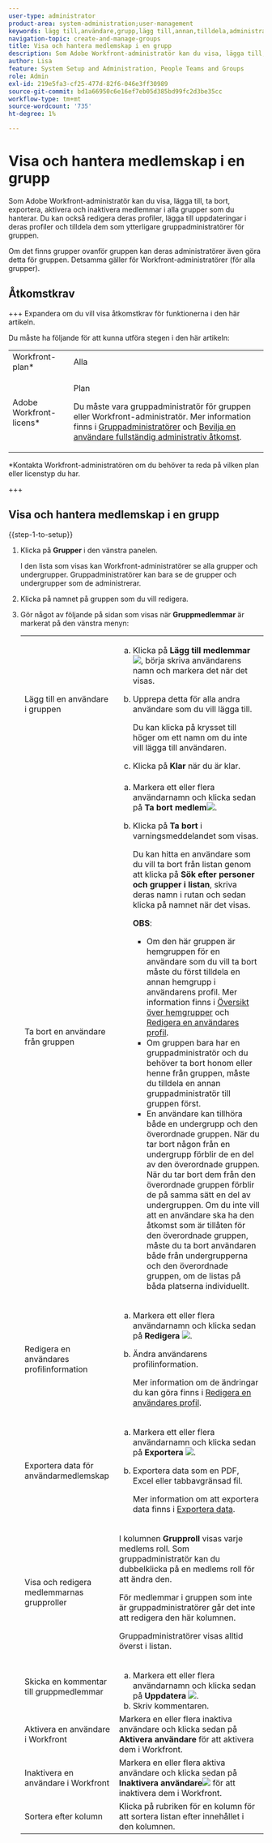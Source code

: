 ```yaml
---
user-type: administrator
product-area: system-administration;user-management
keywords: lägg till,användare,grupp,lägg till,annan,tilldela,administratör,ta bort,användare,visa,roller,medlemmar,exportera,medlemskap,data
navigation-topic: create-and-manage-groups
title: Visa och hantera medlemskap i en grupp
description: Som Adobe Workfront-administratör kan du visa, lägga till, ta bort, exportera, aktivera och inaktivera medlemmar i alla grupper som du hanterar. Du kan också redigera deras profiler, lägga till uppdateringar i deras profiler och tilldela dem som ytterligare gruppadministratörer för gruppen.
author: Lisa
feature: System Setup and Administration, People Teams and Groups
role: Admin
exl-id: 219e5fa3-cf25-477d-82f6-046e3ff30989
source-git-commit: bd1a66950c6e16ef7eb05d385bd99fc2d3be35cc
workflow-type: tm+mt
source-wordcount: '735'
ht-degree: 1%

---
```


# Visa och hantera medlemskap i en grupp

Som Adobe Workfront-administratör kan du visa, lägga till, ta bort, exportera, aktivera och inaktivera medlemmar i alla grupper som du hanterar. Du kan också redigera deras profiler, lägga till uppdateringar i deras profiler och tilldela dem som ytterligare gruppadministratörer för gruppen.

Om det finns grupper ovanför gruppen kan deras administratörer även göra detta för gruppen. Detsamma gäller för Workfront-administratörer (för alla grupper).

## Åtkomstkrav

+++ Expandera om du vill visa åtkomstkrav för funktionerna i den här artikeln.

Du måste ha följande för att kunna utföra stegen i den här artikeln:

<table style="table-layout:auto"> 
 <col> 
 <col> 
 <tbody> 
  <tr> 
   <td role="rowheader">Workfront-plan*</td> 
   <td>Alla</td> 
  </tr> 
  <tr> 
   <td role="rowheader">Adobe Workfront-licens*</td> 
   <td> <p>Plan </p> <p>Du måste vara gruppadministratör för gruppen eller Workfront-administratör. Mer information finns i <a href="../../../administration-and-setup/manage-groups/group-roles/group-administrators.md" class="MCXref xref">Gruppadministratörer</a> och <a href="../../../administration-and-setup/add-users/configure-and-grant-access/grant-a-user-full-administrative-access.md" class="MCXref xref">Bevilja en användare fullständig administrativ åtkomst</a>.</p> </td> 
  </tr> 
 </tbody> 
</table>

&#42;Kontakta Workfront-administratören om du behöver ta reda på vilken plan eller licenstyp du har.

+++

## Visa och hantera medlemskap i en grupp

{{step-1-to-setup}}

1. Klicka på **Grupper** i den vänstra panelen.

   I den lista som visas kan Workfront-administratörer se alla grupper och undergrupper. Gruppadministratörer kan bara se de grupper och undergrupper som de administrerar.

1. Klicka på namnet på gruppen som du vill redigera.
1. Gör något av följande på sidan som visas när **Gruppmedlemmar** är markerat på den vänstra menyn:

   <table style="table-layout:auto"> 
    <col> 
    <col> 
    <tbody> 
     <tr> 
      <td role="rowheader">Lägg till en användare i gruppen</td> 
      <td> 
       <ol style="list-style-type: lower-alpha;"> 
        <li value="1">Klicka på <strong>Lägg till medlemmar</strong> <img src="assets/add-icon-plus-in-circle.png">, börja skriva användarens namn och markera det när det visas.</li> 
        <li value="2"> <p>Upprepa detta för alla andra användare som du vill lägga till.</p> <p>Du kan klicka på krysset till höger om ett namn om du inte vill lägga till användaren.</p> </li> 
        <li value="3">Klicka på <strong>Klar</strong> när du är klar.</li> 
       </ol> </td> 
     </tr> 
     <tr> 
      <td role="rowheader">Ta bort en användare från gruppen</td> 
      <td> 
       <ol style="list-style-type: lower-alpha;"> 
        <li value="1">Markera ett eller flera användarnamn och klicka sedan på <strong>Ta bort medlem</strong><img src="assets/remove-icon---x-in-circle.png">.</li> 
        <li value="2"> <p>Klicka på <strong>Ta bort</strong> i varningsmeddelandet som visas.</p> <p>Du kan hitta en användare som du vill ta bort från listan genom att klicka på <strong>Sök efter personer och grupper i listan</strong>, skriva deras namn i rutan och sedan klicka på namnet när det visas.</p> <p><b>OBS</b>:  
          <ul> 
           <li>Om den här gruppen är hemgruppen för en användare som du vill ta bort måste du först tilldela en annan hemgrupp i användarens profil. Mer information finns i <a href="../../../administration-and-setup/manage-groups/groups-overview/home-groups.md" class="MCXref xref">Översikt över hemgrupper</a> och <a href="../../../administration-and-setup/add-users/create-and-manage-users/edit-a-users-profile.md" class="MCXref xref">Redigera en användares profil</a>.</li> 
           <li>Om gruppen bara har en gruppadministratör och du behöver ta bort honom eller henne från gruppen, måste du tilldela en annan gruppadministratör till gruppen först.</li> 
           <li>En användare kan tillhöra både en undergrupp och den överordnade gruppen. När du tar bort någon från en undergrupp förblir de en del av den överordnade gruppen. När du tar bort dem från den överordnade gruppen förblir de på samma sätt en del av undergruppen. Om du inte vill att en användare ska ha den åtkomst som är tillåten för den överordnade gruppen, måste du ta bort användaren både från undergrupperna och den överordnade gruppen, om de listas på båda platserna individuellt.</li> 
          </ul> </p> </li> 
       </ol> </td> 
     </tr> 
     <tr> 
      <td role="rowheader">Redigera en användares profilinformation</td> 
      <td> 
       <ol style="list-style-type: lower-alpha;"> 
        <li value="1">Markera ett eller flera användarnamn och klicka sedan på <strong>Redigera</strong> <img src="assets/edit-icon.png">.</li> 
        <li value="2"> <p>Ändra användarens profilinformation.</p> <p>Mer information om de ändringar du kan göra finns i <a href="../../../administration-and-setup/add-users/create-and-manage-users/edit-a-users-profile.md" class="MCXref xref">Redigera en användares profil</a>.</p> </li> 
       </ol> </td> 
     </tr> 
     <tr> 
      <td role="rowheader">Exportera data för användarmedlemskap</td> 
      <td> 
       <ol style="list-style-type: lower-alpha;"> 
        <li value="1">Markera ett eller flera användarnamn och klicka sedan på <strong>Exportera</strong> <img src="assets/export.png">.</li> 
        <li value="2"> <p>Exportera data som en PDF, Excel eller tabbavgränsad fil.</p> <p>Mer information om att exportera data finns i <a href="../../../reports-and-dashboards/reports/creating-and-managing-reports/export-data.md" class="MCXref xref">Exportera data</a>.</p> </li> 
       </ol> </td> 
     </tr> 
     <tr> 
      <td role="rowheader">Visa och redigera medlemmarnas grupproller</td> 
      <td> <p>I kolumnen <strong>Grupproll</strong> visas varje medlems roll. Som gruppadministratör kan du dubbelklicka på en medlems roll för att ändra den.</p> <p>För medlemmar i gruppen som inte är gruppadministratörer går det inte att redigera den här kolumnen.</p> <p>Gruppadministratörer visas alltid överst i listan.</p> </td> 
     </tr> 
     <tr> 
      <td role="rowheader">Skicka en kommentar till gruppmedlemmar</td> 
      <td> 
       <ol style="list-style-type: lower-alpha;"> 
        <li value="1">Markera ett eller flera användarnamn och klicka sedan på <strong>Uppdatera</strong> <img src="assets/comment-icon.png">.</li> 
        <li value="2">Skriv kommentaren.</li> 
       </ol> </td> 
     </tr> 
     <tr> 
      <td role="rowheader">Aktivera en användare i Workfront</td> 
      <td>Markera en eller flera inaktiva användare och klicka sedan på <strong>Aktivera användare</strong> för att aktivera dem i Workfront. </td> 
     </tr> 
     <tr> 
      <td role="rowheader">Inaktivera en användare i Workfront</td> 
      <td>Markera en eller flera aktiva användare och klicka sedan på <strong>Inaktivera användare</strong><img src="assets/deactivate-user.png"> för att inaktivera dem i Workfront.</td> 
     </tr> 
     <tr> 
      <td role="rowheader">Sortera efter kolumn</td> 
      <td>Klicka på rubriken för en kolumn för att sortera listan efter innehållet i den kolumnen.</td> 
     </tr> 
    </tbody> 
   </table>
